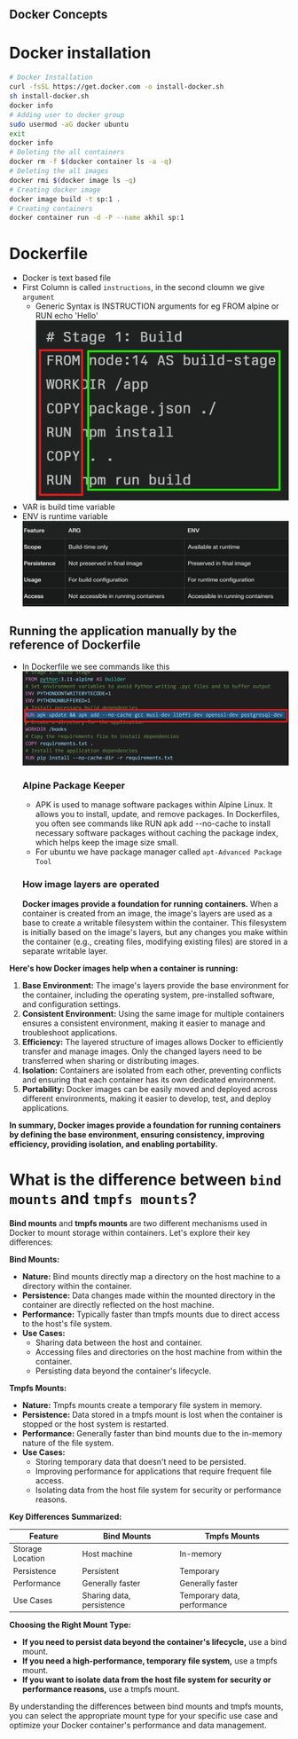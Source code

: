 Docker Concepts
-----------------
# Docker installation
```sh
# Docker Installation
curl -fsSL https://get.docker.com -o install-docker.sh
sh install-docker.sh
docker info
# Adding user to docker group
sudo usermod -aG docker ubuntu
exit
docker info
# Deleting the all containers
docker rm -f $(docker container ls -a -q)
# Deleting the all images
docker rmi $(docker image ls -q)
# Creating docker image
docker image build -t sp:1 .
# Creating containers
docker container run -d -P --name akhil sp:1

```
# Dockerfile
* Docker is text based file
* First Column is called `instructions`, in the second cloumn we give `argument`
    * Generic Syntax is INSTRUCTION arguments for eg FROM alpine or RUN echo 'Hello'
![alt text](images/docker2.png)
* VAR is build time variable
* ENV is runtime variable
![alt text](images/docker1.png)
## Running the application manually by the reference of Dockerfile
* In Dockerfile we see commands like this
![alt text](images/docker4.png)
  ### Alpine Package Keeper
  * APK is used to manage software packages within Alpine Linux. It allows you to install, update, and remove packages.
  In Dockerfiles, you often see commands like RUN apk add --no-cache <package> to install necessary software packages without caching the package index, which helps keep the image size small.
  * For ubuntu we have package manager called `apt-Advanced Package Tool`
  ### How image layers are operated
  **Docker images provide a foundation for running containers.** When a container is created from an image, the image's layers are used as a base to create a writable filesystem within the container. This filesystem is initially based on the image's layers, but any changes you make within the container (e.g., creating files, modifying existing files) are stored in a separate writable layer.

**Here's how Docker images help when a container is running:**

1. **Base Environment:** The image's layers provide the base environment for the container, including the operating system, pre-installed software, and configuration settings.
2. **Consistent Environment:** Using the same image for multiple containers ensures a consistent environment, making it easier to manage and troubleshoot applications.
3. **Efficiency:** The layered structure of images allows Docker to efficiently transfer and manage images. Only the changed layers need to be transferred when sharing or distributing images.
4. **Isolation:** Containers are isolated from each other, preventing conflicts and ensuring that each container has its own dedicated environment.
5. **Portability:** Docker images can be easily moved and deployed across different environments, making it easier to develop, test, and deploy applications.

**In summary, Docker images provide a foundation for running containers by defining the base environment, ensuring consistency, improving efficiency, providing isolation, and enabling portability.**

# What is the difference between `bind mounts` and  `tmpfs mounts`?
**Bind mounts** and **tmpfs mounts** are two different mechanisms used in Docker to mount storage within containers. Let's explore their key differences:

**Bind Mounts:**

* **Nature:** Bind mounts directly map a directory on the host machine to a directory within the container.
* **Persistence:** Data changes made within the mounted directory in the container are directly reflected on the host machine.
* **Performance:** Typically faster than tmpfs mounts due to direct access to the host's file system.
* **Use Cases:**
   - Sharing data between the host and container.
   - Accessing files and directories on the host machine from within the container.
   - Persisting data beyond the container's lifecycle.

**Tmpfs Mounts:**

* **Nature:** Tmpfs mounts create a temporary file system in memory.
* **Persistence:** Data stored in a tmpfs mount is lost when the container is stopped or the host system is restarted.
* **Performance:** Generally faster than bind mounts due to the in-memory nature of the file system.
* **Use Cases:**
   - Storing temporary data that doesn't need to be persisted.
   - Improving performance for applications that require frequent file access.
   - Isolating data from the host file system for security or performance reasons.

**Key Differences Summarized:**

| Feature | Bind Mounts | Tmpfs Mounts |
|---|---|---|
| Storage Location | Host machine | In-memory |
| Persistence | Persistent | Temporary |
| Performance | Generally faster | Generally faster |
| Use Cases | Sharing data, persistence | Temporary data, performance |

**Choosing the Right Mount Type:**

* **If you need to persist data beyond the container's lifecycle,** use a bind mount.
* **If you need a high-performance, temporary file system,** use a tmpfs mount.
* **If you want to isolate data from the host file system for security or performance reasons,** use a tmpfs mount.

By understanding the differences between bind mounts and tmpfs mounts, you can select the appropriate mount type for your specific use case and optimize your Docker container's performance and data management.
